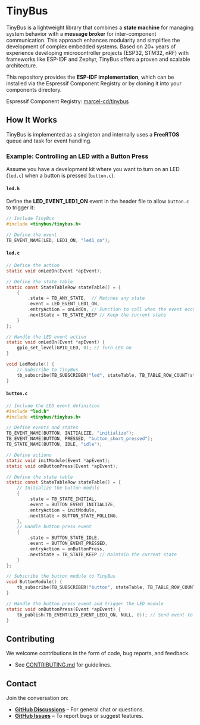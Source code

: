 <!-- SPDX-FileCopyrightText: Copyright 2025 Clever Design (Switzerland) GmbH ;
SPDX-License-Identifier: GPL-3.0-only OR LicenseRef-TinyBus-Software-1.0 -->
# TinyBus

TinyBus is a lightweight library that combines a **state machine** for managing system behavior with a **message broker** for inter-component communication. This approach enhances modularity and simplifies the development of complex embedded systems. Based on 20+ years of experience developing microcontroller projects (ESP32, STM32, nRF) with frameworks like ESP-IDF and Zephyr, TinyBus offers a proven and scalable architecture.  

This repository provides the **ESP-IDF implementation**, which can be installed via the Espressif Component Registry or by cloning it into your components directory.  

Espressif Component Registry: [marcel-cd/tinybus](https://components.espressif.com/components/marcel-cd/tinybus/)

## How It Works

TinyBus is implemented as a singleton and internally uses a **FreeRTOS** queue and task for event handling.

### Example: Controlling an LED with a Button Press

Assume you have a development kit where you want to turn on an LED (`led.c`) when a button is pressed (`button.c`).

#### `led.h`
Define the **LED_EVENT_LED1_ON** event in the header file to allow `button.c` to trigger it:

```c
// Include TinyBus
#include <tinybus/tinybus.h>

// Define the event
TB_EVENT_NAME(LED, LED1_ON, "led1_on");
```

#### `led.c`

```c
// Define the action
static void onLedOn(Event *apEvent);

// Define the state table
static const StateTableRow stateTable[] = {
    {
        .state = TB_ANY_STATE,  // Matches any state
        .event = LED_EVENT_LED1_ON,
        .entryAction = onLedOn, // Function to call when the event occurs
        .nextState = TB_STATE_KEEP // Keep the current state
    }
};

// Handle the LED event action
static void onLedOn(Event *apEvent) {
    gpio_set_level(GPIO_LED, 0); // Turn LED on
}

void LedModule() {
    // Subscribe to TinyBus
    tb_subscribe(TB_SUBSCRIBER("led", stateTable, TB_TABLE_ROW_COUNT(stateTable)));
}
```

#### `button.c`

```c
// Include the LED event definition
#include "led.h"
#include <tinybus/tinybus.h>

// Define events and states
TB_EVENT_NAME(BUTTON, INITIALIZE, "initialize");
TB_EVENT_NAME(BUTTON, PRESSED, "button_short_pressed");
TB_STATE_NAME(BUTTON, IDLE, "idle");

// Define actions
static void initModule(Event *apEvent);
static void onButtonPress(Event *apEvent);

// Define the state table
static const StateTableRow stateTable[] = {
    // Initialize the button module
    {
        .state = TB_STATE_INITIAL,
        .event = BUTTON_EVENT_INITIALIZE,
        .entryAction = initModule,
        .nextState = BUTTON_STATE_POLLING,
    },
    // Handle button press event
    {
        .state = BUTTON_STATE_IDLE,
        .event = BUTTON_EVENT_PRESSED,
        .entryAction = onButtonPress,
        .nextState = TB_STATE_KEEP // Maintain the current state
    }
};

// Subscribe the button module to TinyBus
void ButtonModule() {
    tb_subscribe(TB_SUBSCRIBER("button", stateTable, TB_TABLE_ROW_COUNT(stateTable)));
}

// Handle the button press event and trigger the LED module
static void onButtonPress(Event *apEvent) {
    tb_publish(TB_EVENT(LED_EVENT_LED1_ON, NULL, 0)); // Send event to LED module
}
```

## Contributing

We welcome contributions in the form of code, bug reports, and feedback.

- See [CONTRIBUTING.md](https://github.com/tinybus/tinybus.esp/blob/main/CONTRIBUTING.md) for guidelines.

## Contact

Join the conversation on:
- **[GitHub Discussions](https://github.com/tinybus/tinybus.esp/discussions)** – For general chat or questions.
- **[GitHub Issues](https://github.com/tinybus/tinybus.esp/issues)** – To report bugs or suggest features.
